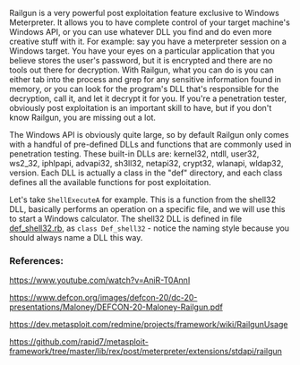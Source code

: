 Railgun is a very powerful post exploitation feature exclusive to Windows Meterpreter. It allows you to have complete control of your target machine's Windows API, or you can use whatever DLL you find and do even more creative stuff with it. For example: say you have a meterpreter session on a Windows target. You have your eyes on a particular application that you believe stores the user's password, but it is encrypted and there are no tools out there for decryption. With Railgun, what you can do is you can either tab into the process and grep for any sensitive information found in memory, or you can look for the program's DLL that's responsible for the decryption, call it, and let it decrypt it for you. If you're a penetration tester, obviously post exploitation is an important skill to have, but if you don't know Railgun, you are missing out a lot.

The Windows API is obviously quite large, so by default Railgun only comes with a handful of pre-defined DLLs and functions that are commonly used in penetration testing. These built-in DLLs are: kernel32, ntdll, user32, ws2_32, iphlpapi, advapi32, sh3ll32, netapi32, crypt32, wlanapi, wldap32, version. Each DLL is actually a class in the "def" directory, and each class defines all the available functions for post exploitation.

Let's take ```ShellExecuteA``` for example. This is a function from the shell32 DLL, basically performs an operation on a specific file, and we will use this to start a Windows calculator. The shell32 DLL is defined in file [def_shell32.rb](https://github.com/rapid7/metasploit-framework/blob/master/lib/rex/post/meterpreter/extensions/stdapi/railgun/def/def_shell32.rb), as ```class Def_shell32``` - notice the naming style because you should always name a DLL this way.

### References:

https://www.youtube.com/watch?v=AniR-T0AnnI

https://www.defcon.org/images/defcon-20/dc-20-presentations/Maloney/DEFCON-20-Maloney-Railgun.pdf

https://dev.metasploit.com/redmine/projects/framework/wiki/RailgunUsage

https://github.com/rapid7/metasploit-framework/tree/master/lib/rex/post/meterpreter/extensions/stdapi/railgun